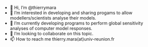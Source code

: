 - 👋 Hi, I’m @thierrymara
- 👀 I’m interested in developing and sharing progams to allow modellers/scientists analyse their models.
- 🌱 I’m currently developing programs to perform global sensitivity analyses of computer model responses.
- 💞️ I’m looking to collaborate on this topic.
- 📫 How to reach me thierry.mara(at)univ-reunion.fr

<!---
thierrymara/thierrymara is a ✨ special ✨ repository because its `README.md` (this file) appears on your GitHub profile.
You can click the Preview link to take a look at your changes.
--->
